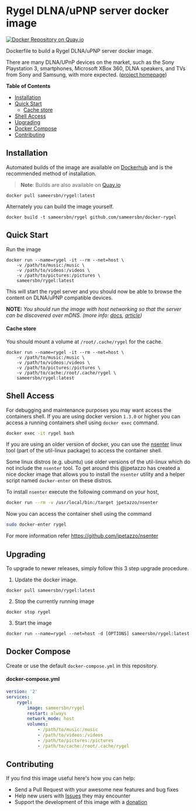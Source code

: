 # Rygel DLNA/uPNP server docker image
[![Docker Repository on Quay.io](https://quay.io/repository/sameersbn/rygel/status "Docker Repository on Quay.io")](https://quay.io/repository/sameersbn/rygel)

Dockerfile to build a Rygel DLNA/uPNP server docker image.

There are many DLNA/UPnP devices on the market, such as the Sony Playstation 3, smartphones, Microsoft XBox 360, DLNA speakers, and TVs from Sony and Samsung, with more expected. ([project homepage](https://wiki.gnome.org/Projects/Rygel/))

**Table of Contents**
- [Installation](#installation)
- [Quick Start](#quick-start)
    - [Cache store](#cache-store)
- [Shell Access](#shell-access)
- [Upgrading](#upgrading)
- [Docker Compose](#docker-compose)
- [Contributing](#contributing)

## Installation

Automated builds of the image are available on [Dockerhub](https://hub.docker.com/r/sameersbn/rygel) and is the recommended method of installation.

> **Note**: Builds are also available on [Quay.io](https://quay.io/repository/sameersbn/rygel)

```
docker pull sameersbn/rygel:latest
```

Alternately you can build the image yourself.

```
docker build -t sameersbn/rygel github.com/sameersbn/docker-rygel
```

## Quick Start

Run the image

```
docker run --name=rygel -it --rm --net=host \
    -v /path/to/music:/music \
    -v /path/to/videos:/videos \
    -v /path/to/pictures:/pictures \
    sameersbn/rygel:latest
```

This will start the rygel server and you should now be able to browse the content on DLNA/uPNP compatible devices.

**NOTE:** *You should run the image with host networking so that the server can be discovered over mDNS. (more info: [docs](https://docs.docker.com/engine/userguide/networking/), [article](http://www.dasblinkenlichten.com/docker-networking-101-host-mode/))*

#### Cache store

You should mount a volume at `/root/.cache/rygel` for the cache.

```
docker run --name=rygel -it --rm --net=host \
    -v /path/to/music:/music \
    -v /path/to/videos:/videos \
    -v /path/to/pictures:/pictures \
    -v /path/to/cache:/root/.cache/rygel \
    sameersbn/rygel:latest
```

## Shell Access

For debugging and maintenance purposes you may want access the containers shell. If you are using docker version `1.3.0` or higher you can access a running containers shell using `docker exec` command.

```bash
docker exec -it rygel bash
```

If you are using an older version of docker, you can use the [nsenter](http://man7.org/linux/man-pages/man1/nsenter.1.html) linux tool (part of the util-linux package) to access the container shell.

Some linux distros (e.g. ubuntu) use older versions of the util-linux which do not include the `nsenter` tool. To get around this @jpetazzo has created a nice docker image that allows you to install the `nsenter` utility and a helper script named `docker-enter` on these distros.

To install `nsenter` execute the following command on your host,

```bash
docker run --rm -v /usr/local/bin:/target jpetazzo/nsenter
```

Now you can access the container shell using the command

```bash
sudo docker-enter rygel
```

For more information refer https://github.com/jpetazzo/nsenter

## Upgrading
To upgrade to newer releases, simply follow this 3 step upgrade procedure.

1. Update the docker image.
```
docker pull sameersbn/rygel:latest
```

2. Stop the currently running image
```
docker stop rygel
```

3. Start the image
```
docker run --name=rygel --net=host -d [OPTIONS] sameersbn/rygel:latest
```

## Docker Compose

Create or use the default `docker-compose.yml` in this repository.

#### docker-compose.yml

```yaml
version: '2'
services:
    rygel:
        image: sameersbn/rygel
        restart: always
        network_mode: host
        volumes:
            - /path/to/music:/music
            - /path/to/videos:/videos
            - /path/to/pictures:/pictures
            - /path/to/cache:/root/.cache/rygel
```

## Contributing

If you find this image useful here's how you can help:

- Send a Pull Request with your awesome new features and bug fixes
- Help new users with [Issues](https://github.com/sameersbn/docker-rygel/issues) they may encounter
- Support the development of this image with a [donation](http://www.damagehead.com/donate/)

